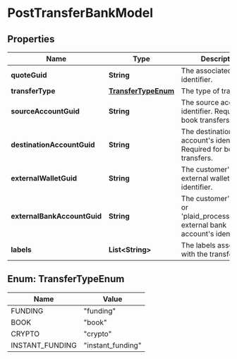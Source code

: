 

# PostTransferBankModel


## Properties

| Name | Type | Description | Notes |
|------------ | ------------- | ------------- | -------------|
|**quoteGuid** | **String** | The associated quote&#39;s identifier. |  |
|**transferType** | [**TransferTypeEnum**](#TransferTypeEnum) | The type of transfer. |  |
|**sourceAccountGuid** | **String** | The source account&#39;s identifier. Required for book transfers. |  [optional] |
|**destinationAccountGuid** | **String** | The destination account&#39;s identifier. Required for book transfers. |  [optional] |
|**externalWalletGuid** | **String** | The customer&#39;s external wallet&#39;s identifier. |  [optional] |
|**externalBankAccountGuid** | **String** | The customer&#39;s &#39;plaid&#39; or &#39;plaid_processor_token&#39; external bank account&#39;s identifier. |  [optional] |
|**labels** | **List&lt;String&gt;** | The labels associated with the transfer. |  [optional] |



## Enum: TransferTypeEnum

| Name | Value |
|---- | -----|
| FUNDING | &quot;funding&quot; |
| BOOK | &quot;book&quot; |
| CRYPTO | &quot;crypto&quot; |
| INSTANT_FUNDING | &quot;instant_funding&quot; |



